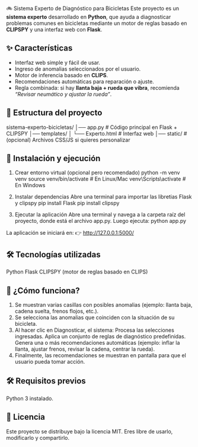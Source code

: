 🚲 Sistema Experto de Diagnóstico para Bicicletas
Este proyecto es un **sistema experto** desarrollado en **Python**, que ayuda a diagnosticar problemas comunes en bicicletas mediante un motor de reglas basado en **CLIPSPY** y una interfaz web con **Flask**.

## ✨ Características
- Interfaz web simple y fácil de usar.
- Ingreso de anomalias seleccionados por el usuario.
- Motor de inferencia basado en **CLIPS**.
- Recomendaciones automáticas para reparación o ajuste.
- Regla combinada: si hay **llanta baja + rueda que vibra**, recomienda *“Revisar neumático y ajustar la rueda”*.

## 📂 Estructura del proyecto

sistema-experto-bicicletas/
│── app.py # Código principal en Flask + CLIPSPY
│── templates/
│ └── Experto.html # Interfaz web
│── static/ # (opcional) Archivos CSS/JS si quieres personalizar

## 🚀 Instalación y ejecución

1. Crear entorno virtual (opcional pero recomendado)
python -m venv venv
source venv/bin/activate    # En Linux/Mac
venv\Scripts\activate       # En Windows

2. Instalar dependencias
Abre una terminal para importar las libretias Flask y clipspy
pip install Flask
pip install clipspy

3. Ejecutar la aplicación
Abre una terminal y navega a la carpeta raíz del proyecto, donde está el archivo app.py. Luego ejecuta:
python app.py

La aplicación se iniciará en:
👉 http://127.0.0.1:5000/

## 🛠 Tecnologías utilizadas
Python
Flask
CLIPSPY  (motor de reglas basado en CLIPS)

## 🔧 ¿Cómo funciona?
1. Se muestran varias casillas con posibles anomalias (ejemplo: llanta baja, cadena suelta, frenos flojos, etc.).
2. Se selecciona las anomalias que coinciden con la situación de su bicicleta.
3. Al hacer clic en Diagnosticar, el sistema:
Procesa las selecciones ingresadas.
Aplica un conjunto de reglas de diagnóstico predefinidas.
Genera una o más recomendaciones automáticas (ejemplo: inflar la llanta, ajustar frenos, revisar la cadena, centrar la rueda).
4. Finalmente, las recomendaciones se muestran en pantalla para que el usuario pueda tomar acción.

## 🛠️ Requisitos previos
Python 3 instalado.

## 📜 Licencia

Este proyecto se distribuye bajo la licencia MIT.
Eres libre de usarlo, modificarlo y compartirlo.








